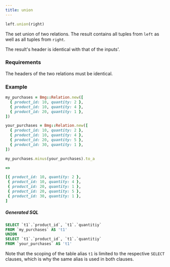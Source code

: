 ```yaml
---
title: union
---
```


```ruby
left.union(right)
```

The set union of two relations. The result contains all tuples from `left` as well as all tuples from `right`. 

The result's header is identical with that of the inputs'.

### Requirements

The headers of the two relations must be identical.

### Example

```ruby
my_purchases = Bmg::Relation.new([
  { product_id: 10, quantity: 2 },
  { product_id: 10, quantity: 4 },
  { product_id: 20, quantity: 1 },
])

your_purchases = Bmg::Relation.new([
  { product_id: 10, quantity: 2 },
  { product_id: 10, quantity: 4 },
  { product_id: 20, quantity: 5 },
  { product_id: 30, quantity: 1 },
])

my_purchases.minus(your_purchases).to_a

=>

[{ product_id: 10, quantity: 2 },
 { product_id: 10, quantity: 4 },
 { product_id: 20, quantity: 1 },
 { product_id: 20, quantity: 5 },
 { product_id: 30, quantity: 1 },
]
```

##### Generated SQL

```sql
SELECT `t1`.`product_id`, `t1`.`quantitiy`
FROM `my_purchases` AS 't1'
UNION
SELECT `t1`.`product_id`, `t1`.`quantitiy`
FROM `your_purchases` AS 't1' 
```

Note that the scoping of the table alias `t1` is limited to the respective `SELECT` clauses, which is why the same alias is used in both clauses.
